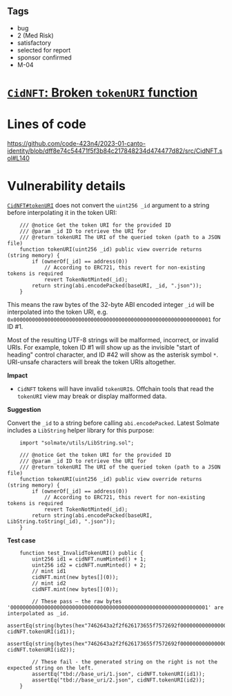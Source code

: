 ## Tags

- bug
- 2 (Med Risk)
- satisfactory
- selected for report
- sponsor confirmed
- M-04

# [`CidNFT`: Broken `tokenURI` function](https://github.com/code-423n4/2023-01-canto-identity-findings/issues/89) 

# Lines of code

https://github.com/code-423n4/2023-01-canto-identity/blob/dff8e74c54471f5f3b84c217848234d474477d82/src/CidNFT.sol#L140


# Vulnerability details

[`CidNFT#tokenURI`](https://github.com/code-423n4/2023-01-canto-identity/blob/dff8e74c54471f5f3b84c217848234d474477d82/src/CidNFT.sol#L133-L142) does not convert the `uint256 _id` argument to a string before interpolating it in the token URI:

```solidity
    /// @notice Get the token URI for the provided ID
    /// @param _id ID to retrieve the URI for
    /// @return tokenURI The URI of the queried token (path to a JSON file)
    function tokenURI(uint256 _id) public view override returns (string memory) {
        if (ownerOf[_id] == address(0))
            // According to ERC721, this revert for non-existing tokens is required
            revert TokenNotMinted(_id);
        return string(abi.encodePacked(baseURI, _id, ".json"));
    }

```

This means the raw bytes of the 32-byte ABI encoded integer `_id` will be interpolated into the token URI, e.g. `0x0000000000000000000000000000000000000000000000000000000000000001` for ID #1. 

Most of the resulting UTF-8 strings will be malformed, incorrect, or invalid URIs. For example, token ID #1 will show up as the invisible "start of heading" control character, and ID #42 will show as the asterisk symbol `*`. URI-unsafe characters will break the token URIs altogether.

**Impact**
- `CidNFT` tokens will have invalid `tokenURI`s. Offchain tools that read the `tokenURI` view may break or display malformed data.

**Suggestion**

Convert the `_id` to a string before calling `abi.encodePacked`. Latest Solmate includes a `LibString` helper library for this purpose:

```solidity
    import "solmate/utils/LibString.sol";

    /// @notice Get the token URI for the provided ID
    /// @param _id ID to retrieve the URI for
    /// @return tokenURI The URI of the queried token (path to a JSON file)
    function tokenURI(uint256 _id) public view override returns (string memory) {
        if (ownerOf[_id] == address(0))
            // According to ERC721, this revert for non-existing tokens is required
            revert TokenNotMinted(_id);
        return string(abi.encodePacked(baseURI, LibString.toString(_id), ".json"));
    }

```

**Test case**

```solidity
    function test_InvalidTokenURI() public {
        uint256 id1 = cidNFT.numMinted() + 1;
        uint256 id2 = cidNFT.numMinted() + 2;
        // mint id1
        cidNFT.mint(new bytes[](0));
        // mint id2
        cidNFT.mint(new bytes[](0));

        // These pass — the raw bytes '0000000000000000000000000000000000000000000000000000000000000001' are interpolated as _id.
        assertEq(string(bytes(hex"7462643a2f2f626173655f7572692f00000000000000000000000000000000000000000000000000000000000000012e6a736f6e")), cidNFT.tokenURI(id1));
        assertEq(string(bytes(hex"7462643a2f2f626173655f7572692f00000000000000000000000000000000000000000000000000000000000000022e6a736f6e")), cidNFT.tokenURI(id2));

        // These fail - the generated string on the right is not the expected string on the left. 
        assertEq("tbd://base_uri/1.json", cidNFT.tokenURI(id1));
        assertEq("tbd://base_uri/2.json", cidNFT.tokenURI(id2));
    }
```